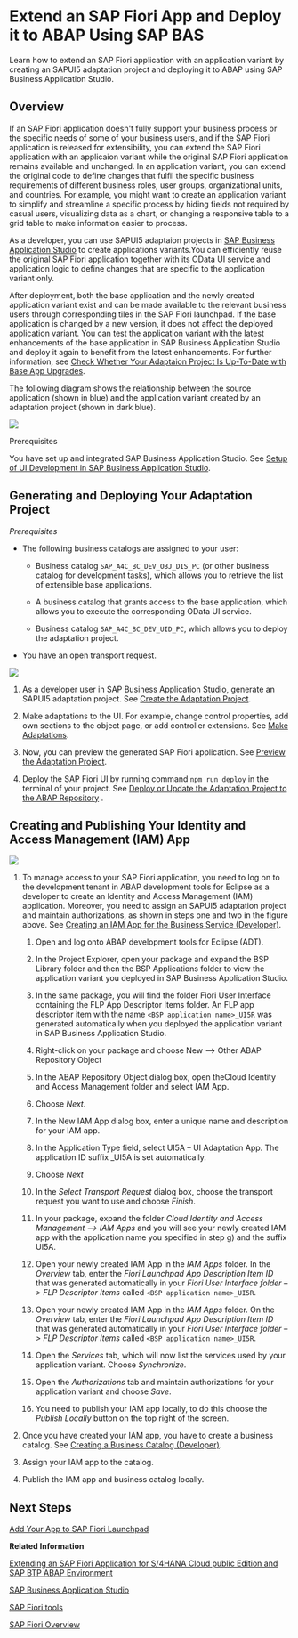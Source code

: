 <!-- loio331d177c79fe46ec8824ec99092716a9 -->

# Extend an SAP Fiori App and Deploy it to ABAP Using SAP BAS

Learn how to extend an SAP Fiori application with an application variant by creating an SAPUI5 adaptation project and deploying it to ABAP using SAP Business Application Studio.



<a name="loio331d177c79fe46ec8824ec99092716a9__section_fzy_zl5_1bc"/>

## Overview



If an SAP Fiori application doesn't fully support your business process or the specific needs of some of your business users, and if the SAP Fiori application is released for extensibility, you can extend the SAP Fiori application with an applicaion variant while the original SAP Fiori application remains available and unchanged. In an application variant, you can extend the original code to define changes that fulfil the specific business requirements of different business roles, user groups, organizational units, and countries. For example, you might want to create an application variant to simplify and streamline a specific process by hiding fields not required by casual users, visualizing data as a chart, or changing a responsive table to a grid table to make information easier to process.

As a developer, you can use SAPUI5 adaptaion projects in [SAP Business Application Studio](https://help.sap.com/docs/bas/developing-sap-fiori-app-in-sap-business-application-studio/extending-sap-fiori-application) to create applications variants.You can efficiently reuse the original SAP Fiori application together with its OData UI service and application logic to define changes that are specific to the application variant only.

After deployment, both the base application and the newly created application variant exist and can be made available to the relevant business users through corresponding tiles in the SAP Fiori launchpad. If the base application is changed by a new version, it does not affect the deployed application variant. You can test the application variant with the latest enhancements of the base application in SAP Business Application Studio and deploy it again to benefit from the latest enhancements. For further information, see [Check Whether Your Adaptaion Project Is Up-To-Date with Base App Upgrades](https://help.sap.com/docs/bas/developing-sap-fiori-app-in-sap-business-application-studio/check-whether-your-adaptation-project-is-up-to-date-with-base-app-upgrades).

The following diagram shows the relationship between the source application \(shown in blue\) and the application variant created by an adaptation project \(shown in dark blue\).

![](images/appsrelationship_d4376af.png)



Prerequisites

You have set up and integrated SAP Business Application Studio. See [Setup of UI Development in SAP Business Application Studio](https://help.sap.com/docs/btp/sap-business-technology-platform/setup-of-ui-development-in-sap-business-application-studio-optional?version=Cloud).



<a name="loio331d177c79fe46ec8824ec99092716a9__section_zv4_mgv_1bc"/>

## Generating and Deploying Your Adaptation Project

*Prerequisites*

-   The following business catalogs are assigned to your user:

    -   Business catalog `SAP_A4C_BC_DEV_OBJ_DIS_PC` \(or other business catalog for development tasks\), which allows you to retrieve the list of extensible base applications.

    -   A business catalog that grants access to the base application, which allows you to execute the corresponding OData UI service.

    -   Business catalog `SAP_A4C_BC_DEV_UID_PC`, which allows you to deploy the adaptation project.


-   You have an open transport request.


![](images/generateAP_3c6cc84.png)

1.  As a developer user in SAP Business Application Studio, generate an SAPUI5 adaptation project. See [Create the Adaptation Project](https://help.sap.com/docs/bas/developing-sap-fiori-app-in-sap-business-application-studio/create-project).

2.  Make adaptations to the UI. For example, change control properties, add own sections to the object page, or add controller extensions. See [Make Adaptations](https://help.sap.com/docs/bas/developing-sap-fiori-app-in-sap-business-application-studio/make-adaptations-9486af5a8f6f440ab4f6d924bafc90d4).

3.  Now, you can preview the generated SAP Fiori application. See [Preview the Adaptation Project](https://help.sap.com/docs/bas/developing-sap-fiori-app-in-sap-business-application-studio/preview-adaptation-project-a8038817f4ee43508f8c5fab254783b8).

4.  Deploy the SAP Fiori UI by running command `npm run deploy` in the terminal of your project. See [Deploy or Update the Adaptation Project to the ABAP Repository](https://help.sap.com/docs/bas/developing-sap-fiori-app-in-sap-business-application-studio/deploy-or-update-adaptation-project-to-abap-repository) .




<a name="loio331d177c79fe46ec8824ec99092716a9__section_lq2_s3v_1bc"/>

## Creating and Publishing Your Identity and Access Management \(IAM\) App



![](images/BASIAM_a5dcb67.png)

1.  To manage access to your SAP Fiori application, you need to log on to the development tenant in ABAP development tools for Eclipse as a developer to create an Identity and Access Management \(IAM\) application. Moreover, you need to assign an SAPUI5 adaptation project and maintain authorizations, as shown in steps one and two in the figure above. See [Creating an IAM App for the Business Service \(Developer\)](https://help.sap.com/docs/btp/sap-business-technology-platform/creating-iam-app-for-business-service?version=Cloud).

    1.  Open and log onto ABAP development tools for Eclipse \(ADT\).

    2.  In the Project Explorer, open your package and expand the BSP Library folder and then the BSP Applications folder to view the application variant you deployed in SAP Business Application Studio.

    3.  In the same package, you will find the folder Fiori User Interface containing the FLP App Descriptor Items folder. An FLP app descriptor item with the name `<BSP application name>_UI5R` was generated automatically when you deployed the application variant in SAP Business Application Studio.

    4.  Right-click on your package and choose New –\> Other ABAP Repository Object

    5.  In the ABAP Repository Object dialog box, open theCloud Identity and Access Management folder and select IAM App.

    6.  Choose *Next*.

    7.  In the New IAM App dialog box, enter a unique name and description for your IAM app.

    8.  In the Application Type field, select UI5A – UI Adaptation App. The application ID suffix \_UI5A is set automatically.

    9.  Choose *Next*

    10. In the *Select Transport Request* dialog box, choose the transport request you want to use and choose *Finish*.
    11. In your package, expand the folder *Cloud Identity and Access Management –\> IAM Apps* and you will see your newly created IAM app with the application name you specified in step g\) and the suffix UI5A.
    12. Open your newly created IAM App in the *IAM Apps* folder. In the *Overview* tab, enter the *Fiori Launchpad App Description Item ID* that was generated automatically in your *Fiori User Interface folder –\> FLP Descriptor Items* called `<BSP application name>_UI5R`.

    13. Open your newly created IAM App in the *IAM Apps* folder. On the *Overview* tab, enter the *Fiori Launchpad App Description Item ID* that was generated automatically in your *Fiori User Interface folder –\> FLP Descriptor Items* called `<BSP application name>_UI5R`.

    14. Open the *Services* tab, which will now list the services used by your application variant. Choose *Synchronize*.

    15. Open the *Authorizations* tab and maintain authorizations for your application variant and choose *Save*.

    16. You need to publish your IAM app locally, to do this choose the *Publish Locally* button on the top right of the screen.


2.  Once you have created your IAM app, you have to create a business catalog. See [Creating a Business Catalog \(Developer\)](https://help.sap.com/docs/btp/sap-business-technology-platform/iam-creating-business-catalog?version=Cloud).

3.  Assign your IAM app to the catalog.

4.  Publish the IAM app and business catalog locally.




<a name="loio331d177c79fe46ec8824ec99092716a9__section_v54_hrv_1bc"/>

## Next Steps



[Add Your App to SAP Fiori Launchpad](https://help.sap.com/docs/sap-btp-abap-environment/abap-environment/add-your-app-to-sap-fiori-launchpad?version=Cloud)

**Related Information**  


[Extending an SAP Fiori Application for S/4HANA Cloud public Edition and SAP BTP ABAP Environment](https://help.sap.com/docs/bas/developing-sap-fiori-app-in-sap-business-application-studio/extending-sap-fiori-application-for-s-4hana-cloud)

[SAP Business Application Studio](https://help.sap.com/docs/bas)

[SAP Fiori tools](https://help.sap.com/docs/SAP_FIORI_tools)

[SAP Fiori Overview](https://help.sap.com/docs/SAP_FIORI_tools)

